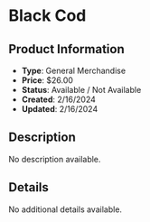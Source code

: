 # Black Cod

## Product Information
- **Type**: General Merchandise
- **Price**: $26.00
- **Status**: Available / Not Available
- **Created**: 2/16/2024
- **Updated**: 2/16/2024

## Description
No description available.



## Details
No additional details available.
